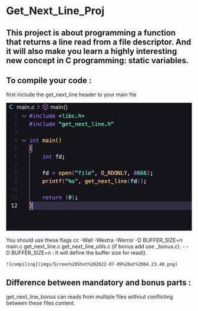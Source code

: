 # Get_Next_Line_Proj
This project is about programming a function that returns a line read from a file descriptor. And it will also make you learn a highly interesting new concept in C programming: static variables.
----------------------------------------------------------------------------------
## To compile your code : 
first include the get_next_line header to your main file 

![include](imgs/Screen%20Shot%202022-07-09%20at%2004.20.52.png)

You should use these flags cc -Wall -Wextra -Werror -D BUFFER_SIZE=n main.c get_next_line.c get_next_line_utils.c (if bonus add use _bonus.c).
	- -D BUFFER_SIZE=n : It will define the buffer size for read().
	
	![compiling](imgs/Screen%20Shot%202022-07-09%20at%2004.23.40.png)
	
## Difference between mandatory and bonus parts :
get_next_line_bonus can reads from multiple files without conflicting between these files content.
